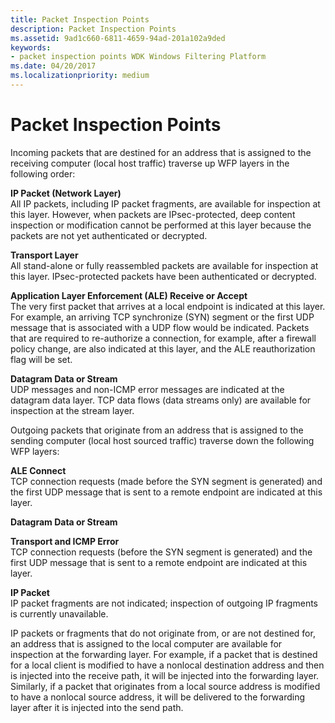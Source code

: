 ```yaml
---
title: Packet Inspection Points
description: Packet Inspection Points
ms.assetid: 9ad1c660-6811-4659-94ad-201a102a9ded
keywords:
- packet inspection points WDK Windows Filtering Platform
ms.date: 04/20/2017
ms.localizationpriority: medium
---
```


# Packet Inspection Points


Incoming packets that are destined for an address that is assigned to the receiving computer (local host traffic) traverse up WFP layers in the following order:

<a href="" id="ip-packet--network-layer-"></a>**IP Packet (Network Layer)**  
All IP packets, including IP packet fragments, are available for inspection at this layer. However, when packets are IPsec-protected, deep content inspection or modification cannot be performed at this layer because the packets are not yet authenticated or decrypted.

<a href="" id="transport-layer"></a>**Transport Layer**  
All stand-alone or fully reassembled packets are available for inspection at this layer. IPsec-protected packets have been authenticated or decrypted.

<a href="" id="application-layer-enforcement--ale--receive-or-accept"></a>**Application Layer Enforcement (ALE) Receive or Accept**  
The very first packet that arrives at a local endpoint is indicated at this layer. For example, an arriving TCP synchronize (SYN) segment or the first UDP message that is associated with a UDP flow would be indicated. Packets that are required to re-authorize a connection, for example, after a firewall policy change, are also indicated at this layer, and the ALE reauthorization flag will be set.

<a href="" id="datagram-data-or-stream"></a>**Datagram Data or Stream**  
UDP messages and non-ICMP error messages are indicated at the datagram data layer. TCP data flows (data streams only) are available for inspection at the stream layer.

Outgoing packets that originate from an address that is assigned to the sending computer (local host sourced traffic) traverse down the following WFP layers:

<a href="" id="ale-connect"></a>**ALE Connect**  
TCP connection requests (made before the SYN segment is generated) and the first UDP message that is sent to a remote endpoint are indicated at this layer.

<a href="" id="datagram-data-or-stream"></a>**Datagram Data or Stream**  

<a href="" id="transport-and-icmp-error"></a>**Transport and ICMP Error**  
TCP connection requests (before the SYN segment is generated) and the first UDP message that is sent to a remote endpoint are indicated at this layer.

<a href="" id="ip-packet"></a>**IP Packet**  
IP packet fragments are not indicated; inspection of outgoing IP fragments is currently unavailable.

IP packets or fragments that do not originate from, or are not destined for, an address that is assigned to the local computer are available for inspection at the forwarding layer. For example, if a packet that is destined for a local client is modified to have a nonlocal destination address and then is injected into the receive path, it will be injected into the forwarding layer. Similarly, if a packet that originates from a local source address is modified to have a nonlocal source address, it will be delivered to the forwarding layer after it is injected into the send path.

 

 





